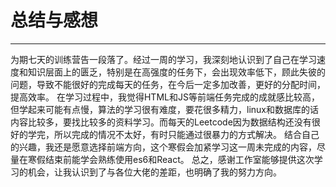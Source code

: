# 总结与感想

---

  为期七天的训练营告一段落了。经过一周的学习，我深刻地认识到了自己在学习速度和知识层面上的匮乏，特别是在高强度的任务下，会出现效率低下，顾此失彼的问题，导致不能很好的完成每天的任务，在今后一定多加改善，更好的分配时间，提高效率。
  在学习过程中，我觉得HTML和JS等前端任务完成的成就感比较高，但学起来可能有点慢，算法的学习很有难度，要花很多精力，linux和数据库的话内容比较多，要找比较多的资料学习。而每天的Leetcode因为数据结构还没有很好的学完，所以完成的情况不太好，有时只能通过很暴力的方式解决。
  结合自己的兴趣，我还是愿意选择前端方向，这个寒假会加紧学习这一周未完成的内容，尽量在寒假结束前能学会熟练使用es6和React。
  总之，感谢工作室能够提供这次学习的机会，让我认识到了与各位大佬的差距，也明确了我的努力方向。
